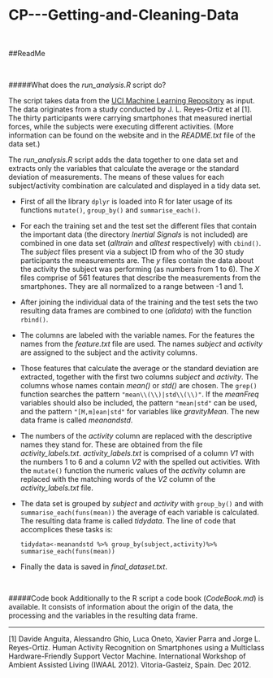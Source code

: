 CP---Getting-and-Cleaning-Data
==============================

<br>

##ReadMe

<br>

#####What does the *run_analysis.R* script do?

The script takes data from the [UCI Machine Learning Repository](http://archive.ics.uci.edu/ml/datasets/Human+Activity+Recognition+Using+Smartphones) as input. The data originates from a study conducted by J. L. Reyes-Ortiz et al [1]. The thirty participants were carrying smartphones that measured inertial forces, while the subjects were executing different activities. (More information can be found on the website and in the *README.txt* file of the data set.)

The *run_analysis.R* script adds the data together to one data set and extracts only the variables that calculate the average or the standard deviation of measurements. The means of these values for each subject/activity combination are calculated and displayed in a tidy data set.

* First of all the library `dplyr` is loaded into R for later usage of its functions `mutate()`, `group_by()` and `summarise_each()`.

* For each the training set and the test set the different files that contain the important data (the directory *Inertial Signals* is not included) are combined in one data set (*alltrain* and *alltest* respectively) with `cbind()`. The *subject* files present via a subject ID from who of the 30 study participants the measurements are. The *y* files contain the data about the activity the subject was performing (as numbers from 1 to 6). The *X* files comprise of 561 features that describe the measurements from the smartphones. They are all normalized to a range between -1 and 1.

* After joining the individual data of the training and the test sets the two resulting data frames are combined to one (*alldata*) with the function `rbind()`.

* The columns are labeled with the variable names. For the features the names from the *feature.txt* file are used. The names *subject* and *activity* are assigned to the subject and the activity columns.

* Those features that calculate the average or the standard deviation are extracted, together with the first two columns *subject* and *activity*. The columns whose names contain *mean()* or *std()* are chosen. The `grep()` function searches the pattern `"mean\\(\\)|std\\(\\)"`. If the *meanFreq* variables should also be included, the pattern `"mean|std"` can be used, and the pattern `"[M,m]ean|std"` for variables like *gravityMean*. The new data frame is called *meanandstd*.

* The numbers of the *activity* column are replaced with the descriptive names they stand for. These are obtained from the file *activity_labels.txt*. *activity_labels.txt* is comprised of a column *V1* with the numbers 1 to 6 and a column *V2* with the spelled out activities. With the `mutate()` function the numeric values of the *activity* column are replaced with the matching words of the *V2* column of the *activity_labels.txt* file. 

* The data set is grouped by *subject* and *activity* with `group_by()` and with `summarise_each(funs(mean))` the average of each variable is calculated. The resulting data frame is called *tidydata*. The line of code that accomplices these tasks is:
  ```
  tidydata<-meanandstd %>% group_by(subject,activity)%>% summarise_each(funs(mean))
  ```

* Finally the data is saved in *final_dataset.txt*.

<br>


#####Code book
Additionally to the R script a code book (*CodeBook.md*) is available. It consists of information about the origin of the data, the processing and the variables in the resulting data frame.

___

[1] Davide Anguita, Alessandro Ghio, Luca Oneto, Xavier Parra and Jorge L. Reyes-Ortiz. Human Activity Recognition on Smartphones using a Multiclass Hardware-Friendly Support Vector Machine. International Workshop of Ambient Assisted Living (IWAAL 2012). Vitoria-Gasteiz, Spain. Dec 2012.
